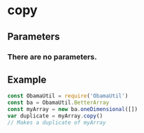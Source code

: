 # copy
## Parameters
### There are no parameters.
## Example
```javascript
const ObamaUtil = require('ObamaUtil')
const ba = ObamaUtil.BetterArray
const myArray = new ba.oneDimensional([])
var duplicate = myArray.copy()
// Makes a duplicate of myArray
```